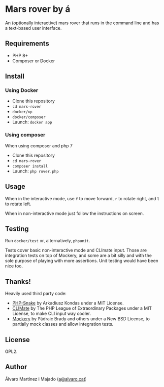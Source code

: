 # Mars rover by á

An (optionally interactive) mars rover that runs in the command line and has a text-based user interface. 

## Requirements

* PHP 8+
* Composer or Docker

## Install

### Using Docker
* Clone this repository
* `cd mars-rover`
* `docker/up`
* `docker/composer`
* Launch: `docker app`

### Using composer
When using composer and php 7 
* Clone this repository
* `cd mars-rover`
* `composer install`
* Launch: `php rover.php`

## Usage

When in the interactive mode, use `f` to move forward, `r` to rotate right, and `l` to rotate left.

When in non-interactive mode just follow the instructions on screen.

## Testing
Run `docker/test` or, alternatively, `phpunit`. 

Tests cover basic non-interactive mode and CLImate input. Those are integration tests on top of Mockery, and some are a bit silly and with the sole purpose of playing with more assertions. Unit testing would have been nice too. 

## Thanks!

Heavily used third party code:

* [PHP-Snake](https://github.com/akondas/php-snake) by Arkadiusz Kondas under a MIT License. 
* [CLIMate](https://climate.thephpleague.com/) by The PHP League of Extraordinary Packages under a MIT License, to make CLI input way cooler. 
* [Mockery](https://github.com/mockery/mockery) by Pádraic Brady and others under a New BSD License, to partially mock classes and allow integration tests.

## License

GPL2.

## Author

Álvaro Martínez i Majado (a@alvaro.cat)
